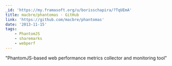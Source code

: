 ```yaml
---
_id: 'https://my.framasoft.org/u/borisschapira/?TqUEmA'
title: macbre/phantomas · GitHub
link: 'https://github.com/macbre/phantomas'
date: '2013-11-15'
tags:
    - PhantomJS
    - sharemarks
    - webperf
---
```


<div class="markdown"><p>&quot;PhantomJS-based web performance metrics collector and monitoring tool&quot;
</p></div>
